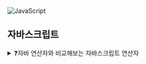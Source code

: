 ![JavaScript](https://img.shields.io/badge/javascript-%23323330.svg?style=for-the-badge&logo=javascript&logoColor=%23F7DF1E)

## 자바스크립트

<details>
<summary>❓자바 연산자와 비교해보는 자바스크립트 연산자</summary>

```
1.
+, -, *, /, %가 다 존재한다. 특이점으로는 나누기가 자바랑은 달리 숫자/숫자라 소수점이하가 그대로 나온다.

2.
피연산자에 문자가 하나라도 포함되면 덧셈 연산시 자동으로 문자형으로 변환
"100" +  200 = "100" + "200" = "100200"

3. 복합 대입 연산자, 증감 연산자, 논리 연산자, 삼항 연산자는 그냥 자바처럼 사용 가능.

4. 숫자 비교 연산의 특이점
== -> 자료형은 결과에 영향 x ( 값만 같아도 true )
=== -> 자료형까지 일치해야 true

!= -> 자료형은 결과에 영향 x ( 값이 같으면 false )
!== -> 자료형이라도 다르면 true

5. 연산자 우선순위 -> 근데 연산자 우선순위를 고려하게 만드는 코드는 구린 코드임. 
() -> 단항 -> 산술 -> 비교 -> 논리 -> 대입

```

</details>
